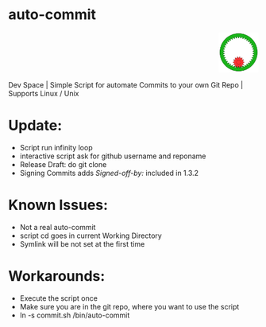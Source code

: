 <p align="left">
<h1> auto-commit </h1>
</p>

<p align="right">
  <img src="./Animated_internal_gear.gif" width="80" height="80">
</p>

Dev Space | Simple Script for automate Commits to your own Git Repo | Supports Linux / Unix

# Update:

- Script run infinity loop
- interactive script ask for github username and reponame
- Release Draft: do git clone
- Signing Commits adds *Signed-off-by:* included in 1.3.2

# Known Issues:

- Not a real auto-commit
- script cd goes in current Working Directory
- Symlink will be not set at the first time

# Workarounds:

- Execute the script once
- Make sure you are in the git repo, where you want to use the script
- ln -s commit.sh /bin/auto-commit
